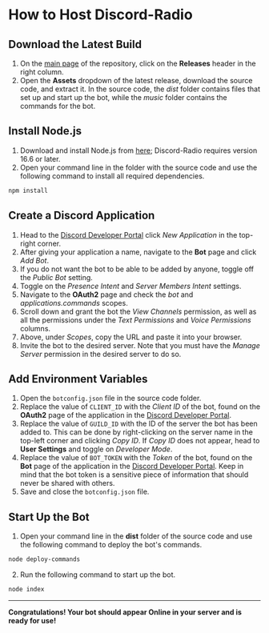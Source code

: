 # How to Host Discord-Radio

## Download the Latest Build

1. On the [main page](https://github.com/Daanisaanwezig/Discord-Radio) of the repository, click on the **Releases** header in the right column.
2. Open the **Assets** dropdown of the latest release, download the source code, and extract it. In the source code, the *dist* folder contains files that set up and start up the bot, while the *music* folder contains the commands for the bot.

## Install Node.js

1. Download and install Node.js from [here](https://nodejs.org/en/); Discord-Radio requires version 16.6 or later.
2. Open your command line in the folder with the source code and use the following command to install all required dependencies.

```bash
npm install
```

## Create a Discord Application

1. Head to the [Discord Developer Portal](https://discord.com/developers/applications) click *New Application* in the top-right corner.
2. After giving your application a name, navigate to the **Bot** page and click *Add Bot*.
3. If you do not want the bot to be able to be added by anyone, toggle off the *Public Bot* setting.
4. Toggle on the *Presence Intent* and *Server Members Intent* settings.
5. Navigate to the **OAuth2** page and check the *bot* and *applications.commands* scopes.
6. Scroll down and grant the bot the *View Channels* permission, as well as all the permissions under the *Text Permissions* and *Voice Permissions* columns.
7. Above, under *Scopes*, copy the URL and paste it into your browser.
8. Invite the bot to the desired server. Note that you must have the *Manage Server* permission in the desired server to do so.

## Add Environment Variables

1. Open the `botconfig.json` file in the source code folder.
2. Replace the value of `CLIENT_ID` with the *Client ID* of the bot, found on the **OAuth2** page of the application in the [Discord Developer Portal](https://discord.com/developers/applications).
3. Replace the value of `GUILD_ID` with the ID of the server the bot has been added to. This can be done by right-clicking on the server name in the top-left corner and clicking *Copy ID*. If *Copy ID* does not appear, head to **User Settings** and toggle on *Developer Mode*.
4. Replace the value of `BOT_TOKEN` with the *Token* of the bot, found on the **Bot** page of the application in the [Discord Developer Portal](https://discord.com/developers/applications). Keep in mind that the bot token is a sensitive piece of information that should never be shared with others.
5. Save and close the `botconfig.json` file.

## Start Up the Bot

1. Open your command line in the **dist** folder of the source code and use the following command to deploy the bot's commands.

```bash
node deploy-commands
```

2. Run the following command to start up the bot.

```bash
node index
```

---

**Congratulations! Your bot should appear Online in your server and is ready for use!**
